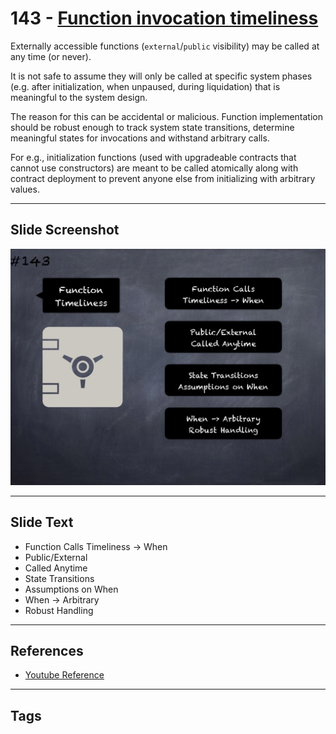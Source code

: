 # 143 - [Function invocation timeliness](Function%20invocation%20timeliness.md)
Externally accessible functions (`external`/`public` visibility) may be called at any time (or never). 

It is not safe to assume they will only be called at specific system phases (e.g. after initialization, when unpaused, during liquidation) that is meaningful to the system design. 

The reason for this can be accidental or malicious. Function implementation should be robust enough to track system state transitions, determine meaningful states for invocations and withstand arbitrary calls.

For e.g., initialization functions (used with upgradeable contracts that cannot use constructors) are meant to be called atomically along with contract deployment to prevent anyone else from initializing with arbitrary values.
___
## Slide Screenshot
![0143.png](../../images/5.Pitfalls%20and%20Best%20Practices%20201/143.png)
___
## Slide Text
- Function Calls Timeliness -> When
- Public/External 
- Called Anytime
- State Transitions
- Assumptions on When
- When -> Arbitrary
- Robust Handling
___
## References
- [Youtube Reference](https://youtu.be/pXoEIjHupXk?t=199)
___
## Tags